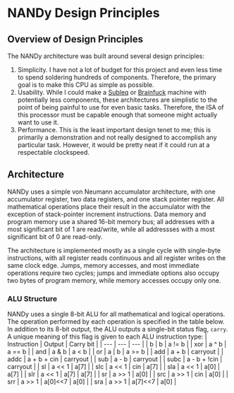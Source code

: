 # NANDy Design Principles

## Overview of Design Principles
The NANDy architecture was built around several design principles:
1. Simplicity. I have not a lot of budget for this project and even less time to spend soldering hundreds of components. Therefore, the primary goal is to make this CPU as simple as possible.
2. Usability. While I could make a [Subleq](https://en.wikipedia.org/wiki/One-instruction_set_computer#Subtract_and_branch_if_less_than_or_equal_to_zero "Wikipedia: One-instruction set computer: Subleq") or [Brainfuck](https://en.wikipedia.org/wiki/Brainfuck "Wikipedia: Brainfuck") machine with potentially less components, these architectures are simplistic to the point of being painful to use for even basic tasks. Therefore, the ISA of this processor must be capable enough that someone might actually want to use it.
3. Performance. This is the least important design tenet to me; this is primarily a demonstration and not really designed to accomplish any particular task. However, it would be pretty neat if it could run at a respectable clockspeed.
## Architecture
  NANDy uses a simple von Neumann accumulator architecture, with one accumulator register, two data registers, and one stack pointer register. All mathematical operations place their result in the accumulator with the exception of stack-pointer increment instructions. Data memory and program memory use a shared 16-bit memory bus; all addresses with a most significant bit of 1 are read/write, while all addressses with a most significant bit of 0 are read-only.
   
The architecture is implemented mostly as a single cycle with single-byte instructions, with all register reads continuous and all register writes on the same clock edge. Jumps, memory accesses, and most immediate operations require two cycles; jumps and immediate options also occupy two bytes of program memory, while memory accesses occupy only one.

### ALU Structure
NANDy uses a single 8-bit ALU for all mathematical and logical operations. The operation performed by each operation is specified in the table below. In addition to its 8-bit output, the ALU outputs a single-bit status flag, `carry`. A unique meaning of this flag is given to each ALU instruction type:
| Instruction | Output            | Carry bit |
| ---         | ---               | ---       |
| b           | b                 | a != b    |
| xor         | a ^ b             | a == b    |
| and         | a & b             | a < b     |
| or          | a \| b            | a >= b    |
| add         | a + b             | carryout  |
| addc        | a + b + cin       | carryout  |
| sub         | a - b             | carryout  |
| subc        | a - b + !cin      | carryout  |
| sl          | a << 1            | a[7]      |
| slc         | a << 1 \| cin     | a[7]      |
| sla         | a << 1 \| a[0]    | a[7]      |
| slr         | a << 1 \| a[7]    | a[7]      |
| sr          | a >> 1            | a[0]      |
| src         | a >> 1 \| cin     | a[0]      |
| srr         | a >> 1 \| a[0]<<7 | a[0]      |
| sra         | a >> 1 \| a[7]<<7 | a[0]      |
